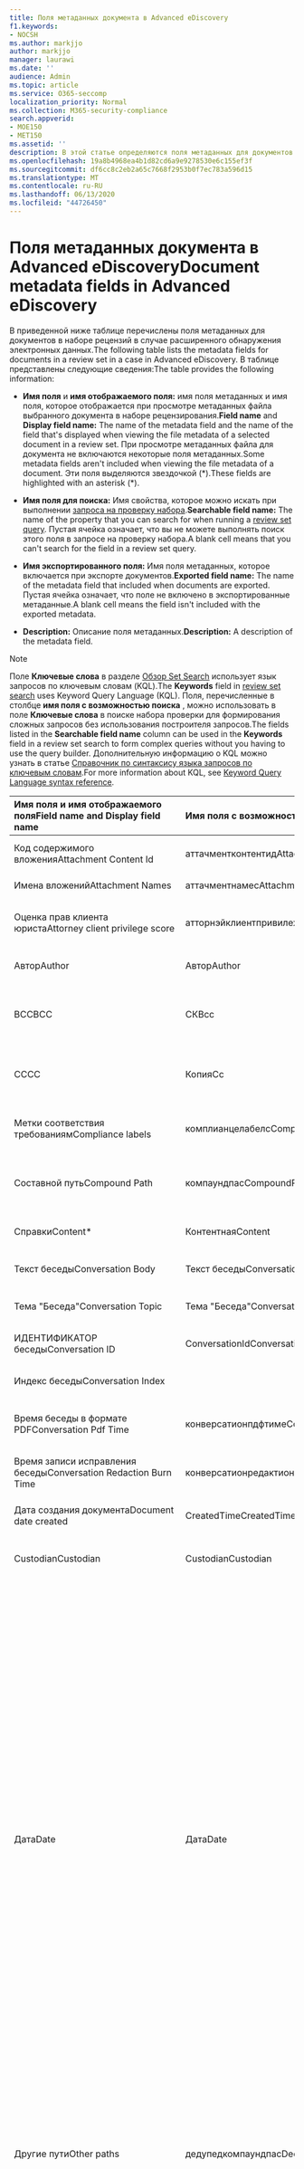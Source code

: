 ```yaml
---
title: Поля метаданных документа в Advanced eDiscovery
f1.keywords:
- NOCSH
ms.author: markjjo
author: markjjo
manager: laurawi
ms.date: ''
audience: Admin
ms.topic: article
ms.service: O365-seccomp
localization_priority: Normal
ms.collection: M365-security-compliance
search.appverid:
- MOE150
- MET150
ms.assetid: ''
description: В этой статье определяются поля метаданных для документов в наборе проверки в случае Advanced eDiscovery в Microsoft 365.
ms.openlocfilehash: 19a8b4968ea4b1d82cd6a9e9278530e6c155ef3f
ms.sourcegitcommit: df6cc8c2eb2a65c7668f2953b0f7ec783a596d15
ms.translationtype: MT
ms.contentlocale: ru-RU
ms.lasthandoff: 06/13/2020
ms.locfileid: "44726450"
---
```

# <a name="document-metadata-fields-in-advanced-ediscovery"></a><span data-ttu-id="ff65c-103">Поля метаданных документа в Advanced eDiscovery</span><span class="sxs-lookup"><span data-stu-id="ff65c-103">Document metadata fields in Advanced eDiscovery</span></span>

<span data-ttu-id="ff65c-104">В приведенной ниже таблице перечислены поля метаданных для документов в наборе рецензий в случае расширенного обнаружения электронных данных.</span><span class="sxs-lookup"><span data-stu-id="ff65c-104">The following table lists the metadata fields for documents in a review set in a case in Advanced eDiscovery.</span></span> <span data-ttu-id="ff65c-105">В таблице представлены следующие сведения:</span><span class="sxs-lookup"><span data-stu-id="ff65c-105">The table provides the following information:</span></span>

- <span data-ttu-id="ff65c-106">**Имя поля** и **имя отображаемого поля:** имя поля метаданных и имя поля, которое отображается при просмотре метаданных файла выбранного документа в наборе рецензирования.</span><span class="sxs-lookup"><span data-stu-id="ff65c-106">**Field name** and **Display field name:** The name of the metadata field and the name of the field that's displayed when viewing the file metadata of a selected document in a review set.</span></span> <span data-ttu-id="ff65c-107">При просмотре метаданных файла для документа не включаются некоторые поля метаданных.</span><span class="sxs-lookup"><span data-stu-id="ff65c-107">Some metadata fields aren't included when viewing the file metadata of a document.</span></span> <span data-ttu-id="ff65c-108">Эти поля выделяются звездочкой (\*).</span><span class="sxs-lookup"><span data-stu-id="ff65c-108">These fields are highlighted with an asterisk (\*).</span></span>

- <span data-ttu-id="ff65c-109">**Имя поля для поиска:** Имя свойства, которое можно искать при выполнении [запроса на проверку набора](review-set-search.md).</span><span class="sxs-lookup"><span data-stu-id="ff65c-109">**Searchable field name:** The name of the property that you can search for when running a [review set query](review-set-search.md).</span></span> <span data-ttu-id="ff65c-110">Пустая ячейка означает, что вы не можете выполнять поиск этого поля в запросе на проверку набора.</span><span class="sxs-lookup"><span data-stu-id="ff65c-110">A blank cell means that you can't search for the field in a review set query.</span></span>

- <span data-ttu-id="ff65c-111">**Имя экспортированного поля:** Имя поля метаданных, которое включается при экспорте документов.</span><span class="sxs-lookup"><span data-stu-id="ff65c-111">**Exported field name:** The name of the metadata field that included when documents are exported.</span></span>  <span data-ttu-id="ff65c-112">Пустая ячейка означает, что поле не включено в экспортированные метаданные.</span><span class="sxs-lookup"><span data-stu-id="ff65c-112">A blank cell means the field isn't included with the exported metadata.</span></span>

- <span data-ttu-id="ff65c-113">**Description:** Описание поля метаданных.</span><span class="sxs-lookup"><span data-stu-id="ff65c-113">**Description:** A description of the metadata field.</span></span>

> [!NOTE]
> <span data-ttu-id="ff65c-114">Поле **Ключевые слова** в разделе [Обзор Set Search](https://docs.microsoft.com/microsoft-365/compliance/review-set-search) использует язык запросов по ключевым словам (KQL).</span><span class="sxs-lookup"><span data-stu-id="ff65c-114">The **Keywords** field in [review set search](https://docs.microsoft.com/microsoft-365/compliance/review-set-search) uses Keyword Query Language (KQL).</span></span> <span data-ttu-id="ff65c-115">Поля, перечисленные в столбце **имя поля с возможностью поиска** , можно использовать в поле **Ключевые слова** в поиске набора проверки для формирования сложных запросов без использования построителя запросов.</span><span class="sxs-lookup"><span data-stu-id="ff65c-115">The fields listed in the **Searchable field name** column can be used in the **Keywords** field in a review set search to form complex queries without you having to use the query builder.</span></span> <span data-ttu-id="ff65c-116">Дополнительную информацию о KQL можно узнать в статье [Справочник по синтаксису языка запросов по ключевым словам](https://go.microsoft.com/fwlink/?LinkId=269603).</span><span class="sxs-lookup"><span data-stu-id="ff65c-116">For more information about KQL, see [Keyword Query Language syntax reference](https://go.microsoft.com/fwlink/?LinkId=269603).</span></span>

|<span data-ttu-id="ff65c-117">**Имя поля** и **имя отображаемого поля**</span><span class="sxs-lookup"><span data-stu-id="ff65c-117">**Field name** and **Display field name**</span></span>|<span data-ttu-id="ff65c-118">**Имя поля с возможностью поиска**</span><span class="sxs-lookup"><span data-stu-id="ff65c-118">**Searchable field name**</span></span>|<span data-ttu-id="ff65c-119">**Имя экспортируемого поля**</span><span class="sxs-lookup"><span data-stu-id="ff65c-119">**Exported field name**</span></span>|<span data-ttu-id="ff65c-120">**Описание**</span><span class="sxs-lookup"><span data-stu-id="ff65c-120">**Description**</span></span>|
|:-----|:-----|:-----|:-----|
|<span data-ttu-id="ff65c-121">Код содержимого вложения</span><span class="sxs-lookup"><span data-stu-id="ff65c-121">Attachment Content Id</span></span>|<span data-ttu-id="ff65c-122">аттачментконтентид</span><span class="sxs-lookup"><span data-stu-id="ff65c-122">AttachmentContentId</span></span>||<span data-ttu-id="ff65c-123">Идентификатор содержимого вложения элемента.</span><span class="sxs-lookup"><span data-stu-id="ff65c-123">Attachment content Id of the item.</span></span>|
|<span data-ttu-id="ff65c-124">Имена вложений</span><span class="sxs-lookup"><span data-stu-id="ff65c-124">Attachment Names</span></span>|<span data-ttu-id="ff65c-125">аттачментнамес</span><span class="sxs-lookup"><span data-stu-id="ff65c-125">AttachmentNames</span></span>|<span data-ttu-id="ff65c-126">Attachment_Names</span><span class="sxs-lookup"><span data-stu-id="ff65c-126">Attachment_Names</span></span>|<span data-ttu-id="ff65c-127">Список имен вложений.</span><span class="sxs-lookup"><span data-stu-id="ff65c-127">List of names of attachments.</span></span>|
|<span data-ttu-id="ff65c-128">Оценка прав клиента юриста</span><span class="sxs-lookup"><span data-stu-id="ff65c-128">Attorney client privilege score</span></span>|<span data-ttu-id="ff65c-129">атторнэйклиентпривилежескоре</span><span class="sxs-lookup"><span data-stu-id="ff65c-129">AttorneyClientPrivilegeScore</span></span>||<span data-ttu-id="ff65c-130">Юрист — Оценка контента модели прав клиентов.</span><span class="sxs-lookup"><span data-stu-id="ff65c-130">Attorney-client privilege model content score.</span></span>|
|<span data-ttu-id="ff65c-131">Автор</span><span class="sxs-lookup"><span data-stu-id="ff65c-131">Author</span></span>|<span data-ttu-id="ff65c-132">Автор</span><span class="sxs-lookup"><span data-stu-id="ff65c-132">Author</span></span>|<span data-ttu-id="ff65c-133">Doc_authors</span><span class="sxs-lookup"><span data-stu-id="ff65c-133">Doc_authors</span></span>|<span data-ttu-id="ff65c-134">Автор из метаданных документа.</span><span class="sxs-lookup"><span data-stu-id="ff65c-134">Author from the document metadata.</span></span>|
|<span data-ttu-id="ff65c-135">BCC</span><span class="sxs-lookup"><span data-stu-id="ff65c-135">BCC</span></span>|<span data-ttu-id="ff65c-136">СК</span><span class="sxs-lookup"><span data-stu-id="ff65c-136">Bcc</span></span>|<span data-ttu-id="ff65c-137">Email_bcc</span><span class="sxs-lookup"><span data-stu-id="ff65c-137">Email_bcc</span></span>|<span data-ttu-id="ff65c-138">Поле "СК" для типов сообщений.</span><span class="sxs-lookup"><span data-stu-id="ff65c-138">Bcc field for message types.</span></span> <span data-ttu-id="ff65c-139">Формат — \*\*DisplayName \<SMTPAddress> \*\*.</span><span class="sxs-lookup"><span data-stu-id="ff65c-139">Format is **DisplayName \<SMTPAddress>**.</span></span>|
|<span data-ttu-id="ff65c-140">CC</span><span class="sxs-lookup"><span data-stu-id="ff65c-140">CC</span></span>|<span data-ttu-id="ff65c-141">Копия</span><span class="sxs-lookup"><span data-stu-id="ff65c-141">Cc</span></span>|<span data-ttu-id="ff65c-142">Email_cc</span><span class="sxs-lookup"><span data-stu-id="ff65c-142">Email_cc</span></span>|<span data-ttu-id="ff65c-143">Поле "копия" для типов сообщений.</span><span class="sxs-lookup"><span data-stu-id="ff65c-143">Cc field for message types.</span></span> <span data-ttu-id="ff65c-144">Формат — \*\*DisplayName \<SMTPAddress> \*\*.</span><span class="sxs-lookup"><span data-stu-id="ff65c-144">Format is **DisplayName \<SMTPAddress>**.</span></span>|
|<span data-ttu-id="ff65c-145">Метки соответствия требованиям</span><span class="sxs-lookup"><span data-stu-id="ff65c-145">Compliance labels</span></span>|<span data-ttu-id="ff65c-146">комплианцелабелс</span><span class="sxs-lookup"><span data-stu-id="ff65c-146">ComplianceLabels</span></span>|<span data-ttu-id="ff65c-147">Compliance_labels</span><span class="sxs-lookup"><span data-stu-id="ff65c-147">Compliance_labels</span></span>|<span data-ttu-id="ff65c-148">[Метки хранения](labels.md) применены к содержимому в Office 365.</span><span class="sxs-lookup"><span data-stu-id="ff65c-148">[Retention labels](labels.md) applied to content in Office 365.</span></span>|
|<span data-ttu-id="ff65c-149">Составной путь</span><span class="sxs-lookup"><span data-stu-id="ff65c-149">Compound Path</span></span>|<span data-ttu-id="ff65c-150">компаундпас</span><span class="sxs-lookup"><span data-stu-id="ff65c-150">CompoundPath</span></span>|<span data-ttu-id="ff65c-151">Compound_path</span><span class="sxs-lookup"><span data-stu-id="ff65c-151">Compound_path</span></span>|<span data-ttu-id="ff65c-152">Доступный для человека путь, который описывает источник элемента.</span><span class="sxs-lookup"><span data-stu-id="ff65c-152">Human readable path that describes the source of the item.</span></span>|
|<span data-ttu-id="ff65c-153">Справки</span><span class="sxs-lookup"><span data-stu-id="ff65c-153">Content\*</span></span>|<span data-ttu-id="ff65c-154">Контентная</span><span class="sxs-lookup"><span data-stu-id="ff65c-154">Content</span></span>||<span data-ttu-id="ff65c-155">Извлеченный текст элемента.</span><span class="sxs-lookup"><span data-stu-id="ff65c-155">Extracted text of the item.</span></span>|
|<span data-ttu-id="ff65c-156">Текст беседы</span><span class="sxs-lookup"><span data-stu-id="ff65c-156">Conversation Body</span></span>|<span data-ttu-id="ff65c-157">Текст беседы</span><span class="sxs-lookup"><span data-stu-id="ff65c-157">Conversation Body</span></span>||<span data-ttu-id="ff65c-158">Текст беседы элемента.</span><span class="sxs-lookup"><span data-stu-id="ff65c-158">Conversation body of the item.</span></span>|
|<span data-ttu-id="ff65c-159">Тема "Беседа"</span><span class="sxs-lookup"><span data-stu-id="ff65c-159">Conversation Topic</span></span>|<span data-ttu-id="ff65c-160">Тема "Беседа"</span><span class="sxs-lookup"><span data-stu-id="ff65c-160">Conversation Topic</span></span>||<span data-ttu-id="ff65c-161">Раздел "Беседа" элемента.</span><span class="sxs-lookup"><span data-stu-id="ff65c-161">Conversation topic of the item.</span></span>|
|<span data-ttu-id="ff65c-162">ИДЕНТИФИКАТОР беседы</span><span class="sxs-lookup"><span data-stu-id="ff65c-162">Conversation ID</span></span>|<span data-ttu-id="ff65c-163">ConversationId</span><span class="sxs-lookup"><span data-stu-id="ff65c-163">ConversationId</span></span>|<span data-ttu-id="ff65c-164">Conversation_ID</span><span class="sxs-lookup"><span data-stu-id="ff65c-164">Conversation_ID</span></span>|<span data-ttu-id="ff65c-165">Идентификатор беседы из сообщения.</span><span class="sxs-lookup"><span data-stu-id="ff65c-165">Conversation Id from the message.</span></span>|
|<span data-ttu-id="ff65c-166">Индекс беседы</span><span class="sxs-lookup"><span data-stu-id="ff65c-166">Conversation Index</span></span>||<span data-ttu-id="ff65c-167">Conversation_index</span><span class="sxs-lookup"><span data-stu-id="ff65c-167">Conversation_index</span></span>|<span data-ttu-id="ff65c-168">Индекс беседы из сообщения.</span><span class="sxs-lookup"><span data-stu-id="ff65c-168">Conversation index from the message.</span></span>|
|<span data-ttu-id="ff65c-169">Время беседы в формате PDF</span><span class="sxs-lookup"><span data-stu-id="ff65c-169">Conversation Pdf Time</span></span>|<span data-ttu-id="ff65c-170">конверсатионпдфтиме</span><span class="sxs-lookup"><span data-stu-id="ff65c-170">ConversationPdfTime</span></span>||<span data-ttu-id="ff65c-171">Дата создания PDF-версии беседы.</span><span class="sxs-lookup"><span data-stu-id="ff65c-171">Date when the PDF version of the conversation was created.</span></span>|
|<span data-ttu-id="ff65c-172">Время записи исправления беседы</span><span class="sxs-lookup"><span data-stu-id="ff65c-172">Conversation Redaction Burn Time</span></span>|<span data-ttu-id="ff65c-173">конверсатионредактионбурнтиме</span><span class="sxs-lookup"><span data-stu-id="ff65c-173">ConversationRedactionBurnTime</span></span>||<span data-ttu-id="ff65c-174">Дата создания PDF-версии беседы для чата.</span><span class="sxs-lookup"><span data-stu-id="ff65c-174">Date when the PDF version of the conversation was created for Chat.</span></span>|
|<span data-ttu-id="ff65c-175">Дата создания документа</span><span class="sxs-lookup"><span data-stu-id="ff65c-175">Document date created</span></span>|<span data-ttu-id="ff65c-176">CreatedTime</span><span class="sxs-lookup"><span data-stu-id="ff65c-176">CreatedTime</span></span>|<span data-ttu-id="ff65c-177">Doc_date_created</span><span class="sxs-lookup"><span data-stu-id="ff65c-177">Doc_date_created</span></span>|<span data-ttu-id="ff65c-178">Создание даты из метаданных документа.</span><span class="sxs-lookup"><span data-stu-id="ff65c-178">Create date from document metadata.</span></span>|
|<span data-ttu-id="ff65c-179">Custodian</span><span class="sxs-lookup"><span data-stu-id="ff65c-179">Custodian</span></span>|<span data-ttu-id="ff65c-180">Custodian</span><span class="sxs-lookup"><span data-stu-id="ff65c-180">Custodian</span></span>|<span data-ttu-id="ff65c-181">Custodian</span><span class="sxs-lookup"><span data-stu-id="ff65c-181">Custodian</span></span>|<span data-ttu-id="ff65c-182">Имя хранитель, с которым связан элемент.</span><span class="sxs-lookup"><span data-stu-id="ff65c-182">Name of the custodian the item was associated with.</span></span>|
|<span data-ttu-id="ff65c-183">Дата</span><span class="sxs-lookup"><span data-stu-id="ff65c-183">Date</span></span>|<span data-ttu-id="ff65c-184">Дата</span><span class="sxs-lookup"><span data-stu-id="ff65c-184">Date</span></span>|<span data-ttu-id="ff65c-185">Дата</span><span class="sxs-lookup"><span data-stu-id="ff65c-185">Date</span></span>|<span data-ttu-id="ff65c-186">Date — это вычисляемое поле, зависящее от типа файла.</span><span class="sxs-lookup"><span data-stu-id="ff65c-186">Date is a computed field that depends on the file type.</span></span><br /><br /><span data-ttu-id="ff65c-187">Электронная почта: Дата отправки</span><span class="sxs-lookup"><span data-stu-id="ff65c-187">Email: Sent date</span></span><br /><span data-ttu-id="ff65c-188">Вложения электронной почты: Дата последнего изменения документа; если она недоступна, Дата отправки родительского объекта</span><span class="sxs-lookup"><span data-stu-id="ff65c-188">Email attachments: Last modified date of the document;if not available, the parent's Sent date</span></span><br /><span data-ttu-id="ff65c-189">Внедренные документы: Дата последнего изменения документа; Если этот параметр недоступен, Дата последнего изменения родительского элемента</span><span class="sxs-lookup"><span data-stu-id="ff65c-189">Embedded documents: Last modified date of the document; if not available, the parent's last modified date</span></span><br /><span data-ttu-id="ff65c-190">Документы SPO (включает современные вложения): Дата последнего изменения SharePoint; Если этот параметр недоступен, Дата последнего изменения документов</span><span class="sxs-lookup"><span data-stu-id="ff65c-190">SPO documents (includes modern attachments): SharePoint Last modified date; if not available, the documents last modified date</span></span><br /><span data-ttu-id="ff65c-191">Документы, не относящиеся к Office 365: Дата последнего изменения</span><span class="sxs-lookup"><span data-stu-id="ff65c-191">Non-Office 365 documents: Last modified date</span></span><br /><span data-ttu-id="ff65c-192">Собрания: Дата начала собрания</span><span class="sxs-lookup"><span data-stu-id="ff65c-192">Meetings: Meeting start date</span></span><br /><span data-ttu-id="ff65c-193">Голосовая почта: Дата отправки</span><span class="sxs-lookup"><span data-stu-id="ff65c-193">VoiceMail: Sent date</span></span><br /><span data-ttu-id="ff65c-194">Мгновенные сообщения: Дата отправки</span><span class="sxs-lookup"><span data-stu-id="ff65c-194">IM: Sent date</span></span>|
|<span data-ttu-id="ff65c-195">Другие пути</span><span class="sxs-lookup"><span data-stu-id="ff65c-195">Other paths</span></span>|<span data-ttu-id="ff65c-196">дедупедкомпаундпас</span><span class="sxs-lookup"><span data-stu-id="ff65c-196">Dedupedcompoundpath</span></span>|<span data-ttu-id="ff65c-197">Deduped_compound_path</span><span class="sxs-lookup"><span data-stu-id="ff65c-197">Deduped_compound_path</span></span>|<span data-ttu-id="ff65c-198">Список составных путей документов, которые являются точными дубликатами (электронная почта: на основе контента, документов: на основе хеша).</span><span class="sxs-lookup"><span data-stu-id="ff65c-198">List of compound paths of documents that are exact duplicates (email: based on content, documents: based on hash).</span></span>|
|<span data-ttu-id="ff65c-199">Другие custodians</span><span class="sxs-lookup"><span data-stu-id="ff65c-199">Other custodians</span></span>|<span data-ttu-id="ff65c-200">дедупедкустодианс</span><span class="sxs-lookup"><span data-stu-id="ff65c-200">DedupedCustodians</span></span>|<span data-ttu-id="ff65c-201">Deduped_custodians</span><span class="sxs-lookup"><span data-stu-id="ff65c-201">Deduped_custodians</span></span>|<span data-ttu-id="ff65c-202">Список custodians документов, которые являются точными дубликатами (для сообщений электронной почты на основе содержимого, в зависимости от хеша).</span><span class="sxs-lookup"><span data-stu-id="ff65c-202">List of custodians of documents that are exact duplicates (for email, based on content; for documents, based on hash).</span></span>|
|<span data-ttu-id="ff65c-203">Другие идентификаторы файлов</span><span class="sxs-lookup"><span data-stu-id="ff65c-203">Other file IDs</span></span>|<span data-ttu-id="ff65c-204">дедупедфилеидс</span><span class="sxs-lookup"><span data-stu-id="ff65c-204">DedupedFileIds</span></span>|<span data-ttu-id="ff65c-205">Deduped_file_IDs</span><span class="sxs-lookup"><span data-stu-id="ff65c-205">Deduped_file_IDs</span></span>|<span data-ttu-id="ff65c-206">Список идентификаторов документов, которые являются точными дубликатами (для сообщений электронной почты на основе содержимого, в зависимости от хеша).</span><span class="sxs-lookup"><span data-stu-id="ff65c-206">List of file IDs of documents that are exact duplicates (for email, based on content; for documents, based on hash).</span></span>|
|<span data-ttu-id="ff65c-207">Комментарии к документам</span><span class="sxs-lookup"><span data-stu-id="ff65c-207">Document comments</span></span>|<span data-ttu-id="ff65c-208">доккомментс</span><span class="sxs-lookup"><span data-stu-id="ff65c-208">DocComments</span></span>|<span data-ttu-id="ff65c-209">Doc_comments</span><span class="sxs-lookup"><span data-stu-id="ff65c-209">Doc_comments</span></span>|<span data-ttu-id="ff65c-210">Комментарии из метаданных документа.</span><span class="sxs-lookup"><span data-stu-id="ff65c-210">Comments from the document metadata.</span></span>|
|<span data-ttu-id="ff65c-211">Организация документа</span><span class="sxs-lookup"><span data-stu-id="ff65c-211">Document company</span></span>||<span data-ttu-id="ff65c-212">Doc_company</span><span class="sxs-lookup"><span data-stu-id="ff65c-212">Doc_company</span></span>|<span data-ttu-id="ff65c-213">Организация из метаданных документа.</span><span class="sxs-lookup"><span data-stu-id="ff65c-213">Company from the document metadata.</span></span>|
|<span data-ttu-id="ff65c-214">ДоЦиндекс \*</span><span class="sxs-lookup"><span data-stu-id="ff65c-214">DocIndex\*</span></span>|||<span data-ttu-id="ff65c-215">Индекс в семействе.</span><span class="sxs-lookup"><span data-stu-id="ff65c-215">The index in the family.</span></span> <span data-ttu-id="ff65c-216">**-1** или **0** означает, что это корневой каталог.</span><span class="sxs-lookup"><span data-stu-id="ff65c-216">**-1** or **0** means it is the root.</span></span>|
|<span data-ttu-id="ff65c-217">Ключевые слова документа</span><span class="sxs-lookup"><span data-stu-id="ff65c-217">Document keywords</span></span>||<span data-ttu-id="ff65c-218">Doc_keywords</span><span class="sxs-lookup"><span data-stu-id="ff65c-218">Doc_keywords</span></span>|<span data-ttu-id="ff65c-219">Ключевые слова из метаданных документа.</span><span class="sxs-lookup"><span data-stu-id="ff65c-219">Keywords from the document metadata.</span></span>|
|<span data-ttu-id="ff65c-220">Автор изменений в документе</span><span class="sxs-lookup"><span data-stu-id="ff65c-220">Document modified by</span></span>||<span data-ttu-id="ff65c-221">Doc_modified_by</span><span class="sxs-lookup"><span data-stu-id="ff65c-221">Doc_modified_by</span></span>|<span data-ttu-id="ff65c-222">Дата последнего изменения от метаданных документа.</span><span class="sxs-lookup"><span data-stu-id="ff65c-222">Last modified date by from document metadata.</span></span>|
|<span data-ttu-id="ff65c-223">Версия документа</span><span class="sxs-lookup"><span data-stu-id="ff65c-223">Document Revision</span></span>||<span data-ttu-id="ff65c-224">Doc_revision</span><span class="sxs-lookup"><span data-stu-id="ff65c-224">Doc_revision</span></span>|<span data-ttu-id="ff65c-225">Редакция из метаданных документа.</span><span class="sxs-lookup"><span data-stu-id="ff65c-225">Revision from the document metadata.</span></span>|
|<span data-ttu-id="ff65c-226">Тема документа</span><span class="sxs-lookup"><span data-stu-id="ff65c-226">Document subject</span></span>||<span data-ttu-id="ff65c-227">Doc_subject</span><span class="sxs-lookup"><span data-stu-id="ff65c-227">Doc_subject</span></span>|<span data-ttu-id="ff65c-228">Тема из метаданных документа.</span><span class="sxs-lookup"><span data-stu-id="ff65c-228">Subject from the document metadata.</span></span>|
|<span data-ttu-id="ff65c-229">Шаблон документа</span><span class="sxs-lookup"><span data-stu-id="ff65c-229">Document template</span></span>||<span data-ttu-id="ff65c-230">Doc_template</span><span class="sxs-lookup"><span data-stu-id="ff65c-230">Doc_template</span></span>|<span data-ttu-id="ff65c-231">Шаблон из метаданных документа.</span><span class="sxs-lookup"><span data-stu-id="ff65c-231">Template from the document metadata.</span></span>|
|<span data-ttu-id="ff65c-232">Тема "главный"</span><span class="sxs-lookup"><span data-stu-id="ff65c-232">Dominant theme</span></span>|<span data-ttu-id="ff65c-233">доминантсеме</span><span class="sxs-lookup"><span data-stu-id="ff65c-233">DominantTheme</span></span>|<span data-ttu-id="ff65c-234">Dominant_theme</span><span class="sxs-lookup"><span data-stu-id="ff65c-234">Dominant_theme</span></span>|<span data-ttu-id="ff65c-235">Тема, рассчитанная для аналитики.</span><span class="sxs-lookup"><span data-stu-id="ff65c-235">Dominant theme as calculated for analytics.</span></span>|
|<span data-ttu-id="ff65c-236">Повторяющееся подмножество</span><span class="sxs-lookup"><span data-stu-id="ff65c-236">Duplicate subset</span></span>||<span data-ttu-id="ff65c-237">Duplicate_subset</span><span class="sxs-lookup"><span data-stu-id="ff65c-237">Duplicate_subset</span></span>|<span data-ttu-id="ff65c-238">Идентификатор группы для точных повторов.</span><span class="sxs-lookup"><span data-stu-id="ff65c-238">Group ID for exact duplicates.</span></span>|
|<span data-ttu-id="ff65c-239">Емаилактион \*</span><span class="sxs-lookup"><span data-stu-id="ff65c-239">EmailAction\*</span></span>||<span data-ttu-id="ff65c-240">Email_action</span><span class="sxs-lookup"><span data-stu-id="ff65c-240">Email_action</span></span>|<span data-ttu-id="ff65c-241">Значения: **None**, **Reply**или **Forward**; в соответствии со строкой темы сообщения.</span><span class="sxs-lookup"><span data-stu-id="ff65c-241">Values are **None**, **Reply**, or **Forward**; based on the subject line of a message.</span></span>|
|<span data-ttu-id="ff65c-242">Уведомление о доставке электронной почты</span><span class="sxs-lookup"><span data-stu-id="ff65c-242">Email Delivery Receipt</span></span>||<span data-ttu-id="ff65c-243">Email_delivery_receipt</span><span class="sxs-lookup"><span data-stu-id="ff65c-243">Email_delivery_receipt</span></span>|<span data-ttu-id="ff65c-244">Адрес электронной почты, указанный в заголовках Интернета для уведомления о доставке.</span><span class="sxs-lookup"><span data-stu-id="ff65c-244">Email address supplied in Internet Headers for delivery receipt.</span></span>|
|<span data-ttu-id="ff65c-245">Importance</span><span class="sxs-lookup"><span data-stu-id="ff65c-245">Importance</span></span>|<span data-ttu-id="ff65c-246">емаилимпортанце</span><span class="sxs-lookup"><span data-stu-id="ff65c-246">EmailImportance</span></span>|<span data-ttu-id="ff65c-247">Email_importance</span><span class="sxs-lookup"><span data-stu-id="ff65c-247">Email_importance</span></span>|<span data-ttu-id="ff65c-248">Важность сообщения: **0** — мин; **1** — обычный; **2** — высокий</span><span class="sxs-lookup"><span data-stu-id="ff65c-248">Importance of the message: **0** - Low; **1** - Normal; **2** - High</span></span>|
|<span data-ttu-id="ff65c-249">Емаиллевел \*</span><span class="sxs-lookup"><span data-stu-id="ff65c-249">EmailLevel\*</span></span>||<span data-ttu-id="ff65c-250">Email_level</span><span class="sxs-lookup"><span data-stu-id="ff65c-250">Email_level</span></span>|<span data-ttu-id="ff65c-251">Указывает уровень сообщения в цепочке электронной почты, к которой он принадлежит; вложения наследуют значение родительского сообщения.</span><span class="sxs-lookup"><span data-stu-id="ff65c-251">Indicates a message's level within the email thread it belongs to; attachments inherit its parent message's value.</span></span>|
|<span data-ttu-id="ff65c-252">Идентификатор сообщения электронной почты</span><span class="sxs-lookup"><span data-stu-id="ff65c-252">Email Message Id</span></span>||<span data-ttu-id="ff65c-253">Email_message_ID</span><span class="sxs-lookup"><span data-stu-id="ff65c-253">Email_message_ID</span></span>|<span data-ttu-id="ff65c-254">Идентификатор сообщения Интернета из сообщения.</span><span class="sxs-lookup"><span data-stu-id="ff65c-254">Internet message Id from the message.</span></span>|
|<span data-ttu-id="ff65c-255">Емаилреадрецеипт \*</span><span class="sxs-lookup"><span data-stu-id="ff65c-255">EmailReadReceipt\*</span></span>||<span data-ttu-id="ff65c-256">Email_read_receipt</span><span class="sxs-lookup"><span data-stu-id="ff65c-256">Email_read_receipt</span></span>|<span data-ttu-id="ff65c-257">Адрес электронной почты, указанный в заголовках Интернета для уведомления о прочтении.</span><span class="sxs-lookup"><span data-stu-id="ff65c-257">Email address supplied in Internet Headers for read receipt.</span></span>|
|<span data-ttu-id="ff65c-258">Защита электронной почты</span><span class="sxs-lookup"><span data-stu-id="ff65c-258">Email Security</span></span>|<span data-ttu-id="ff65c-259">емаилсекурити</span><span class="sxs-lookup"><span data-stu-id="ff65c-259">EmailSecurity</span></span>|<span data-ttu-id="ff65c-260">Email_security</span><span class="sxs-lookup"><span data-stu-id="ff65c-260">Email_security</span></span>|<span data-ttu-id="ff65c-261">Параметр безопасности сообщения: **0** — нет; **1** — подписан; **2** — зашифровано; **3** — зашифровано и подписано.</span><span class="sxs-lookup"><span data-stu-id="ff65c-261">Security setting of the message: **0** - None; **1** - Signed; **2** -  Encrypted; **3** -  Encrypted and signed.</span></span>|
|<span data-ttu-id="ff65c-262">Чувствительность электронной почты</span><span class="sxs-lookup"><span data-stu-id="ff65c-262">Email Sensitivity</span></span>|<span data-ttu-id="ff65c-263">емаилсенситивити</span><span class="sxs-lookup"><span data-stu-id="ff65c-263">EmailSensitivity</span></span>|<span data-ttu-id="ff65c-264">email_sensitivity</span><span class="sxs-lookup"><span data-stu-id="ff65c-264">email_sensitivity</span></span>|<span data-ttu-id="ff65c-265">Параметр учета сообщения: **0** — нет; **1** персональный; **2** — частный; **3** — компаниконфидентиал.</span><span class="sxs-lookup"><span data-stu-id="ff65c-265">Sensitivity setting of the message: **0** - None; **1** Personal; **2** - Private; **3** - CompanyConfidential.</span></span>|
|<span data-ttu-id="ff65c-266">Набор электронной почты</span><span class="sxs-lookup"><span data-stu-id="ff65c-266">Email set</span></span>|<span data-ttu-id="ff65c-267">Почтовые подпочты</span><span class="sxs-lookup"><span data-stu-id="ff65c-267">EmailSet</span></span>|<span data-ttu-id="ff65c-268">Email_set</span><span class="sxs-lookup"><span data-stu-id="ff65c-268">Email_set</span></span>|<span data-ttu-id="ff65c-269">Идентификатор группы для всех сообщений в одном наборе электронной почты.</span><span class="sxs-lookup"><span data-stu-id="ff65c-269">Group ID for all messages in the same email set.</span></span>|
|<span data-ttu-id="ff65c-270">Емаилсреад \*</span><span class="sxs-lookup"><span data-stu-id="ff65c-270">EmailThread\*</span></span>||<span data-ttu-id="ff65c-271">Email_thread</span><span class="sxs-lookup"><span data-stu-id="ff65c-271">Email_thread</span></span>|<span data-ttu-id="ff65c-272">Позиция сообщения в наборе электронной почты; состоит из идентификаторов узлов из корня к текущему сообщению и разделены точками (.).</span><span class="sxs-lookup"><span data-stu-id="ff65c-272">Position of the message within the email set; consists of node IDs from the root to the current message and are separated by periods (.).</span></span>|
|<span data-ttu-id="ff65c-273">Извлеченный тип контента</span><span class="sxs-lookup"><span data-stu-id="ff65c-273">Extracted content type</span></span>||<span data-ttu-id="ff65c-274">Extracted_content_type</span><span class="sxs-lookup"><span data-stu-id="ff65c-274">Extracted_content_type</span></span>|<span data-ttu-id="ff65c-275">Извлеченный тип контента в виде типа MIME; Например, **image/jpeg**</span><span class="sxs-lookup"><span data-stu-id="ff65c-275">Extracted content type, in the form of mime type; for example, **image/jpeg**</span></span>|
|<span data-ttu-id="ff65c-276">Екстрактедтекстленгс \*</span><span class="sxs-lookup"><span data-stu-id="ff65c-276">ExtractedTextLength\*</span></span>||<span data-ttu-id="ff65c-277">Extracted_text_length</span><span class="sxs-lookup"><span data-stu-id="ff65c-277">Extracted_text_length</span></span>|<span data-ttu-id="ff65c-278">Количество символов в извлеченном тексте.</span><span class="sxs-lookup"><span data-stu-id="ff65c-278">Number of characters in the extracted text.</span></span>|
|<span data-ttu-id="ff65c-279">Выдача очков с учетом соответствия продукта 1 \*</span><span class="sxs-lookup"><span data-stu-id="ff65c-279">Family relevance score Case issue 1\*</span></span>||<span data-ttu-id="ff65c-280">Family_relevance_score_case_issue_1</span><span class="sxs-lookup"><span data-stu-id="ff65c-280">Family_relevance_score_case_issue_1</span></span>|<span data-ttu-id="ff65c-281">Показатель релевантности для продукта с учетом случая 1 от релевантности.</span><span class="sxs-lookup"><span data-stu-id="ff65c-281">Family relevance score Case issue 1 from Relevance.</span></span>|
|<span data-ttu-id="ff65c-282">Фамилидупликатесет \*</span><span class="sxs-lookup"><span data-stu-id="ff65c-282">FamilyDuplicateSet\*</span></span>||<span data-ttu-id="ff65c-283">Family_duplicate_set</span><span class="sxs-lookup"><span data-stu-id="ff65c-283">Family_duplicate_set</span></span>|<span data-ttu-id="ff65c-284">Числовой идентификатор для семейств, которые являются точными дубликатами друг друга (одинаковым контентом и всеми вложениями).</span><span class="sxs-lookup"><span data-stu-id="ff65c-284">Numeric identifier for families that are exact duplicates of each other (same content and all the same attachments).</span></span>|
|<span data-ttu-id="ff65c-285">ИДЕНТИФИКАТОР семейства</span><span class="sxs-lookup"><span data-stu-id="ff65c-285">Family ID</span></span>|<span data-ttu-id="ff65c-286">FamilyId</span><span class="sxs-lookup"><span data-stu-id="ff65c-286">FamilyId</span></span>|<span data-ttu-id="ff65c-287">Family_ID</span><span class="sxs-lookup"><span data-stu-id="ff65c-287">Family_ID</span></span>|<span data-ttu-id="ff65c-288">Идентификатор семейства объединяет все элементы; для электронной почты сюда входят сообщения и все вложения; для документов это включает документ и все внедренные элементы.</span><span class="sxs-lookup"><span data-stu-id="ff65c-288">Family Id groups together all items; for email, this includes the message and all attachments; for documents, this includes the document and any embedded items.</span></span>|
|<span data-ttu-id="ff65c-289">Размер семейства</span><span class="sxs-lookup"><span data-stu-id="ff65c-289">Family Size</span></span>||<span data-ttu-id="ff65c-290">Family_size</span><span class="sxs-lookup"><span data-stu-id="ff65c-290">Family_size</span></span>|<span data-ttu-id="ff65c-291">Число документов в семействе.</span><span class="sxs-lookup"><span data-stu-id="ff65c-291">Number of documents in the family.</span></span>|
|<span data-ttu-id="ff65c-292">Ошибка оценки релевантности файлов 1 \*</span><span class="sxs-lookup"><span data-stu-id="ff65c-292">File relevance score Case issue 1\*</span></span>||<span data-ttu-id="ff65c-293">File_relevance_score_case_issue_1</span><span class="sxs-lookup"><span data-stu-id="ff65c-293">File_relevance_score_case_issue_1</span></span>|<span data-ttu-id="ff65c-294">Показатель релевантности файлов с учетом случая 1 от релевантности.</span><span class="sxs-lookup"><span data-stu-id="ff65c-294">File relevance score Case issue 1 from Relevance.</span></span>|
|<span data-ttu-id="ff65c-295">Класс File</span><span class="sxs-lookup"><span data-stu-id="ff65c-295">File class</span></span>|<span data-ttu-id="ff65c-296">филекласс</span><span class="sxs-lookup"><span data-stu-id="ff65c-296">FileClass</span></span>|<span data-ttu-id="ff65c-297">File_class</span><span class="sxs-lookup"><span data-stu-id="ff65c-297">File_class</span></span>|<span data-ttu-id="ff65c-298">Для контента из SharePoint и OneDrive: **Document**; для контента из Exchange: **Электронная почта** или **вложение**.</span><span class="sxs-lookup"><span data-stu-id="ff65c-298">For content from SharePoint and OneDrive: **Document**; for content from Exchange: **Email** or **Attachment**.</span></span>|
|<span data-ttu-id="ff65c-299">Идентификатор файла</span><span class="sxs-lookup"><span data-stu-id="ff65c-299">File ID</span></span>|<span data-ttu-id="ff65c-300">FileId</span><span class="sxs-lookup"><span data-stu-id="ff65c-300">FileId</span></span>|<span data-ttu-id="ff65c-301">File_ID</span><span class="sxs-lookup"><span data-stu-id="ff65c-301">File_ID</span></span>|<span data-ttu-id="ff65c-302">Уникальный идентификатор документа в случае.</span><span class="sxs-lookup"><span data-stu-id="ff65c-302">Document identifier unique within the case.</span></span>|
|<span data-ttu-id="ff65c-303">Дата создания файловой системы</span><span class="sxs-lookup"><span data-stu-id="ff65c-303">File system date created</span></span>||<span data-ttu-id="ff65c-304">File_system_date_created</span><span class="sxs-lookup"><span data-stu-id="ff65c-304">File_system_date_created</span></span>|<span data-ttu-id="ff65c-305">Дата создания из файловой системы (применяется только к данным, не относящимся к Office 365).</span><span class="sxs-lookup"><span data-stu-id="ff65c-305">Created date from file system (only applies to non-Office 365 data).</span></span>|
|<span data-ttu-id="ff65c-306">Изменена дата файловой системы</span><span class="sxs-lookup"><span data-stu-id="ff65c-306">File system date modified</span></span>||<span data-ttu-id="ff65c-307">File_system_date_modified</span><span class="sxs-lookup"><span data-stu-id="ff65c-307">File_system_date_modified</span></span>|<span data-ttu-id="ff65c-308">Дата изменения из файловой системы (применяется только к данным, не относящимся к Office 365).</span><span class="sxs-lookup"><span data-stu-id="ff65c-308">Modified date from file system (only applies to non-Office 365 data).</span></span>|
|<span data-ttu-id="ff65c-309">Тип файла</span><span class="sxs-lookup"><span data-stu-id="ff65c-309">File Type</span></span>|<span data-ttu-id="ff65c-310">FileType</span><span class="sxs-lookup"><span data-stu-id="ff65c-310">FileType</span></span>||<span data-ttu-id="ff65c-311">Тип файла элемента в соответствии с расширением файла.</span><span class="sxs-lookup"><span data-stu-id="ff65c-311">File type of the item based on file extension.</span></span>|
|<span data-ttu-id="ff65c-312">Имеет вложение</span><span class="sxs-lookup"><span data-stu-id="ff65c-312">Has attachment</span></span>|<span data-ttu-id="ff65c-313">HasAttachment</span><span class="sxs-lookup"><span data-stu-id="ff65c-313">HasAttachment</span></span>|<span data-ttu-id="ff65c-314">Email_has_attachment</span><span class="sxs-lookup"><span data-stu-id="ff65c-314">Email_has_attachment</span></span>|<span data-ttu-id="ff65c-315">Указывает, содержит ли сообщение вложения.</span><span class="sxs-lookup"><span data-stu-id="ff65c-315">Indicates whether or not the message has attachments.</span></span>|
|<span data-ttu-id="ff65c-316">Имеет юрист</span><span class="sxs-lookup"><span data-stu-id="ff65c-316">Has attorney</span></span>|<span data-ttu-id="ff65c-317">хасатторнэй</span><span class="sxs-lookup"><span data-stu-id="ff65c-317">HasAttorney</span></span>||<span data-ttu-id="ff65c-318">**True** , когда по крайней мере один из участников обнаруживается в списке юрист; в противном случае — значение **false**.</span><span class="sxs-lookup"><span data-stu-id="ff65c-318">**True** when at least one of the participants is found in the attorney list; otherwise, the value is **False**.</span></span>|
|<span data-ttu-id="ff65c-319">Хастекст \*</span><span class="sxs-lookup"><span data-stu-id="ff65c-319">HasText\*</span></span>||<span data-ttu-id="ff65c-320">Has_text</span><span class="sxs-lookup"><span data-stu-id="ff65c-320">Has_text</span></span>|<span data-ttu-id="ff65c-321">Указывает, содержит ли элемент текст; возможные значения: **true** и **false**.</span><span class="sxs-lookup"><span data-stu-id="ff65c-321">Indicates whether or not the item has text; possible values are **True** and **False**.</span></span>|
|<span data-ttu-id="ff65c-322">Неизменяемый идентификатор</span><span class="sxs-lookup"><span data-stu-id="ff65c-322">Immutable ID</span></span>||<span data-ttu-id="ff65c-323">Immutable_ID</span><span class="sxs-lookup"><span data-stu-id="ff65c-323">Immutable_ID</span></span>|<span data-ttu-id="ff65c-324">Этот идентификатор используется для уникальной идентификации документа в наборе рецензирования.</span><span class="sxs-lookup"><span data-stu-id="ff65c-324">This Id is used to uniquely identify a document within a review set.</span></span> <span data-ttu-id="ff65c-325">Это поле нельзя использовать в поиске набора проверки, и идентификатор невозможно использовать для доступа к документу в собственном расположении.</span><span class="sxs-lookup"><span data-stu-id="ff65c-325">This field can't be used in a review set search and the Id can't be used to access a document in its native location.</span></span>|
|<span data-ttu-id="ff65c-326">Инклюзивный тип</span><span class="sxs-lookup"><span data-stu-id="ff65c-326">Inclusive type</span></span>|<span data-ttu-id="ff65c-327">инклусиветипе</span><span class="sxs-lookup"><span data-stu-id="ff65c-327">InclusiveType</span></span>|<span data-ttu-id="ff65c-328">Inclusive_type</span><span class="sxs-lookup"><span data-stu-id="ff65c-328">Inclusive_type</span></span>|<span data-ttu-id="ff65c-329">Инклюзивный тип, рассчитанный для аналитики: **0** — не включительно; **1** включительно; **2** – включительно минус; **3** — включающая копия.</span><span class="sxs-lookup"><span data-stu-id="ff65c-329">Inclusive type calculated for analytics: **0** - not inclusive; **1** - inclusive; **2** - inclusive minus; **3** - inclusive copy.</span></span>|
|<span data-ttu-id="ff65c-330">В качестве ответа на идентификатор</span><span class="sxs-lookup"><span data-stu-id="ff65c-330">In Reply To Id</span></span>||<span data-ttu-id="ff65c-331">In_reply_to_ID</span><span class="sxs-lookup"><span data-stu-id="ff65c-331">In_reply_to_ID</span></span>|<span data-ttu-id="ff65c-332">В поле ответить на идентификатор из сообщения.</span><span class="sxs-lookup"><span data-stu-id="ff65c-332">In reply to Id from the message.</span></span>|
|<span data-ttu-id="ff65c-333">Является представителем</span><span class="sxs-lookup"><span data-stu-id="ff65c-333">Is Representative</span></span>|<span data-ttu-id="ff65c-334">Торговый представитель</span><span class="sxs-lookup"><span data-stu-id="ff65c-334">IsRepresentative</span></span>|<span data-ttu-id="ff65c-335">Is_representative</span><span class="sxs-lookup"><span data-stu-id="ff65c-335">Is_representative</span></span>|<span data-ttu-id="ff65c-336">Один документ в каждом наборе точных дубликатов отмечается как представитель.</span><span class="sxs-lookup"><span data-stu-id="ff65c-336">One document in every set of exact duplicates is marked as representative.</span></span>|
|<span data-ttu-id="ff65c-337">Класс элемента</span><span class="sxs-lookup"><span data-stu-id="ff65c-337">Item class</span></span>|<span data-ttu-id="ff65c-338">ItemClass</span><span class="sxs-lookup"><span data-stu-id="ff65c-338">ItemClass</span></span>|<span data-ttu-id="ff65c-339">Item_class</span><span class="sxs-lookup"><span data-stu-id="ff65c-339">Item_class</span></span>|<span data-ttu-id="ff65c-340">Класс элемента, предоставляемый Exchange Server; Например, **IPM. Note (Примечание** )</span><span class="sxs-lookup"><span data-stu-id="ff65c-340">Item class supplied by exchange server; for example, **IPM.Note**</span></span>|
|<span data-ttu-id="ff65c-341">Дата последнего изменения</span><span class="sxs-lookup"><span data-stu-id="ff65c-341">Last modified date</span></span>|<span data-ttu-id="ff65c-342">LastModifiedDate</span><span class="sxs-lookup"><span data-stu-id="ff65c-342">LastModifiedDate</span></span>|<span data-ttu-id="ff65c-343">Doc_date_modified</span><span class="sxs-lookup"><span data-stu-id="ff65c-343">Doc_date_modified</span></span>|<span data-ttu-id="ff65c-344">Дата последнего изменения из метаданных документа.</span><span class="sxs-lookup"><span data-stu-id="ff65c-344">Last modified date from document metadata.</span></span>|
|<span data-ttu-id="ff65c-345">Идентификатор загрузки</span><span class="sxs-lookup"><span data-stu-id="ff65c-345">Load ID</span></span>|<span data-ttu-id="ff65c-346">лоадид</span><span class="sxs-lookup"><span data-stu-id="ff65c-346">LoadId</span></span>|<span data-ttu-id="ff65c-347">Load_ID</span><span class="sxs-lookup"><span data-stu-id="ff65c-347">Load_ID</span></span>|<span data-ttu-id="ff65c-348">Идентификатор набора нагрузок, в который был добавлен элемент в набор рецензирования.</span><span class="sxs-lookup"><span data-stu-id="ff65c-348">The Id of the load set in which the item was added to a review set.</span></span>|
|<span data-ttu-id="ff65c-349">Location</span><span class="sxs-lookup"><span data-stu-id="ff65c-349">Location</span></span>|<span data-ttu-id="ff65c-350">Location</span><span class="sxs-lookup"><span data-stu-id="ff65c-350">Location</span></span>|<span data-ttu-id="ff65c-351">Location</span><span class="sxs-lookup"><span data-stu-id="ff65c-351">Location</span></span>|<span data-ttu-id="ff65c-352">Строка, указывающая тип расположения, из которого были получены документы.</span><span class="sxs-lookup"><span data-stu-id="ff65c-352">String that indicates the type of location that documents were sourced from.</span></span><br /><br /><span data-ttu-id="ff65c-353">**Импортированные** данные, не относящиеся к Office 365</span><span class="sxs-lookup"><span data-stu-id="ff65c-353">**Imported Data** - Non-Office 365 data</span></span><br /><span data-ttu-id="ff65c-354">**Teams** — Microsoft Teams</span><span class="sxs-lookup"><span data-stu-id="ff65c-354">**Teams** - Microsoft Teams</span></span><br /><span data-ttu-id="ff65c-355">Почтовые ящики **Exchange**</span><span class="sxs-lookup"><span data-stu-id="ff65c-355">**Exchange** - Exchange mailboxes</span></span><br /><span data-ttu-id="ff65c-356">**SharePoint** — сайты SharePoint</span><span class="sxs-lookup"><span data-stu-id="ff65c-356">**SharePoint** - SharePoint sites</span></span><br /><span data-ttu-id="ff65c-357">**Onedrive** — учетные записи onedrive</span><span class="sxs-lookup"><span data-stu-id="ff65c-357">**OneDrive** - OneDrive accounts</span></span>|
|<span data-ttu-id="ff65c-358">Имя расположения</span><span class="sxs-lookup"><span data-stu-id="ff65c-358">Location name</span></span>|<span data-ttu-id="ff65c-359">локатионнаме</span><span class="sxs-lookup"><span data-stu-id="ff65c-359">LocationName</span></span>|<span data-ttu-id="ff65c-360">Location_name</span><span class="sxs-lookup"><span data-stu-id="ff65c-360">Location_name</span></span>|<span data-ttu-id="ff65c-361">Строка, определяющая источник элемента.</span><span class="sxs-lookup"><span data-stu-id="ff65c-361">String that identifies the source of the item.</span></span> <span data-ttu-id="ff65c-362">Для Exchange это будет SMTP-адрес почтового ящика; для SharePoint и OneDrive URL-адрес семейства веб-сайтов.</span><span class="sxs-lookup"><span data-stu-id="ff65c-362">For exchange, this will be the SMTP address of the mailbox; for SharePoint and OneDrive, the URL for the site collection.</span></span>|
|<span data-ttu-id="ff65c-363">Помечен как представитель</span><span class="sxs-lookup"><span data-stu-id="ff65c-363">Marked as representative</span></span>|<span data-ttu-id="ff65c-364">маркасрепресентативе</span><span class="sxs-lookup"><span data-stu-id="ff65c-364">MarkAsRepresentative</span></span>||<span data-ttu-id="ff65c-365">Один документ из каждого набора точных дубликатов помечен как представители.</span><span class="sxs-lookup"><span data-stu-id="ff65c-365">One document from each set of exact duplicates is marked as representatives.</span></span>|
|<span data-ttu-id="ff65c-366">Отмечена как предваряющая ситуация с тегом 1 \*</span><span class="sxs-lookup"><span data-stu-id="ff65c-366">Marked as pre tagged Case issue 1\*</span></span>||<span data-ttu-id="ff65c-367">Marked_as_pre_tagged_Case_issue_1</span><span class="sxs-lookup"><span data-stu-id="ff65c-367">Marked_as_pre_tagged_Case_issue_1</span></span>|<span data-ttu-id="ff65c-368">Отмечена как предваряющая ситуация с учетом регистра 1 от релевантности.</span><span class="sxs-lookup"><span data-stu-id="ff65c-368">Marked as pre-tagged Case issue 1 from Relevance.</span></span>|
|<span data-ttu-id="ff65c-369">Отмечена как Начальная ошибка случая 1 \*</span><span class="sxs-lookup"><span data-stu-id="ff65c-369">Marked as seed Case issue 1\*</span></span>||<span data-ttu-id="ff65c-370">Marked_as_seed_Case_issue_1</span><span class="sxs-lookup"><span data-stu-id="ff65c-370">Marked_as_seed_Case_issue_1</span></span>|<span data-ttu-id="ff65c-371">Отмечена как Начальная ошибка случая 1 от релевантности.</span><span class="sxs-lookup"><span data-stu-id="ff65c-371">Marked as seed Case issue 1 from Relevance.</span></span>|
|<span data-ttu-id="ff65c-372">Дата окончания собрания</span><span class="sxs-lookup"><span data-stu-id="ff65c-372">Meeting End Date</span></span>|<span data-ttu-id="ff65c-373">митинженддате</span><span class="sxs-lookup"><span data-stu-id="ff65c-373">MeetingEndDate</span></span>|<span data-ttu-id="ff65c-374">Meeting_end_date</span><span class="sxs-lookup"><span data-stu-id="ff65c-374">Meeting_end_date</span></span>|<span data-ttu-id="ff65c-375">Дата окончания собрания для собраний.</span><span class="sxs-lookup"><span data-stu-id="ff65c-375">Meeting end date for meetings.</span></span>|
|<span data-ttu-id="ff65c-376">Дата начала собрания</span><span class="sxs-lookup"><span data-stu-id="ff65c-376">Meeting Start Date</span></span>|<span data-ttu-id="ff65c-377">митингстартдате</span><span class="sxs-lookup"><span data-stu-id="ff65c-377">MeetingStartDate</span></span>|<span data-ttu-id="ff65c-378">Meeting_start_date</span><span class="sxs-lookup"><span data-stu-id="ff65c-378">Meeting_start_date</span></span>|<span data-ttu-id="ff65c-379">Дата начала собрания для собраний.</span><span class="sxs-lookup"><span data-stu-id="ff65c-379">Meeting start date for meetings.</span></span>|
|<span data-ttu-id="ff65c-380">Вид сообщения</span><span class="sxs-lookup"><span data-stu-id="ff65c-380">Message kind</span></span>|<span data-ttu-id="ff65c-381">мессажекинд</span><span class="sxs-lookup"><span data-stu-id="ff65c-381">MessageKind</span></span>|<span data-ttu-id="ff65c-382">Message_kind</span><span class="sxs-lookup"><span data-stu-id="ff65c-382">Message_kind</span></span>|<span data-ttu-id="ff65c-383">Тип искомого сообщения.</span><span class="sxs-lookup"><span data-stu-id="ff65c-383">The type of message to search for.</span></span> <span data-ttu-id="ff65c-384">Возможные значения: \*\* <br /> <br /> Контакты <br /> Документация <br /> электронной почты <br /> екстерналдата <br /> факсы <br /> журналы обмена мгновенными сообщениями <br /> <br /> <br /> microsoftteams\*\* (Возвращает элементы из чатов, собраний и звонков в Microsoft Teams) \*\* <br /> заметки о <br /> записях <br /> рссфидс <br /> tasks <br /> голосовой почты\*\*</span><span class="sxs-lookup"><span data-stu-id="ff65c-384">Possible values: **<br /><br />contacts <br />docs <br />email <br />externaldata <br />faxes <br />im <br />journals <br />meetings <br />microsoftteams** (returns items from chats, meetings, and calls in Microsoft Teams) **<br />notes <br />posts <br />rssfeeds <br />tasks <br />voicemail**</span></span>| 
|<span data-ttu-id="ff65c-385">Собственное расширение</span><span class="sxs-lookup"><span data-stu-id="ff65c-385">Native Extension</span></span>|<span data-ttu-id="ff65c-386">нативикстенсион</span><span class="sxs-lookup"><span data-stu-id="ff65c-386">NativeExtension</span></span>|<span data-ttu-id="ff65c-387">Native_extension</span><span class="sxs-lookup"><span data-stu-id="ff65c-387">Native_extension</span></span>|<span data-ttu-id="ff65c-388">Собственное расширение элемента.</span><span class="sxs-lookup"><span data-stu-id="ff65c-388">Native extension of the item.</span></span>|
|<span data-ttu-id="ff65c-389">Собственное имя файла</span><span class="sxs-lookup"><span data-stu-id="ff65c-389">Native file name</span></span>|<span data-ttu-id="ff65c-390">нативефиленаме</span><span class="sxs-lookup"><span data-stu-id="ff65c-390">NativeFileName</span></span>|<span data-ttu-id="ff65c-391">Native_file_name</span><span class="sxs-lookup"><span data-stu-id="ff65c-391">Native_file_name</span></span>|<span data-ttu-id="ff65c-392">Собственное имя файла элемента.</span><span class="sxs-lookup"><span data-stu-id="ff65c-392">Native file name of the item.</span></span>|
|<span data-ttu-id="ff65c-393">NativeMD5</span><span class="sxs-lookup"><span data-stu-id="ff65c-393">NativeMD5</span></span>||<span data-ttu-id="ff65c-394">Native_MD5</span><span class="sxs-lookup"><span data-stu-id="ff65c-394">Native_MD5</span></span>|<span data-ttu-id="ff65c-395">Хеш MD5 (128-разрядное значение хэша) файлового потока.</span><span class="sxs-lookup"><span data-stu-id="ff65c-395">MD5 hash (128-bit hash value) of the file stream.</span></span>|
|<span data-ttu-id="ff65c-396">NativeSHA256</span><span class="sxs-lookup"><span data-stu-id="ff65c-396">NativeSHA256</span></span>||<span data-ttu-id="ff65c-397">Native_SHA_256</span><span class="sxs-lookup"><span data-stu-id="ff65c-397">Native_SHA_256</span></span>|<span data-ttu-id="ff65c-398">Хэш SHA256 (256-разрядное значение хэша) файлового потока.</span><span class="sxs-lookup"><span data-stu-id="ff65c-398">SHA256 hash (256-bit hash value) of the file stream.</span></span>|
|<span data-ttu-id="ff65c-399">Сортировка по ND/ET: исключение вложений</span><span class="sxs-lookup"><span data-stu-id="ff65c-399">ND/ET Sort: Excluding attachments</span></span>|<span data-ttu-id="ff65c-400">ндетсортексклаттач</span><span class="sxs-lookup"><span data-stu-id="ff65c-400">NdEtSortExclAttach</span></span>|<span data-ttu-id="ff65c-401">ND_ET_sort_excl_attach</span><span class="sxs-lookup"><span data-stu-id="ff65c-401">ND_ET_sort_excl_attach</span></span>|<span data-ttu-id="ff65c-402">Объединение набора почтовых потоков (ET) и набора NEAR-дублировать (ND).</span><span class="sxs-lookup"><span data-stu-id="ff65c-402">Concatenation of the email thread (ET) set and Near-duplicate (ND) set.</span></span> <span data-ttu-id="ff65c-403">Это поле используется для эффективной сортировки во время проверки.</span><span class="sxs-lookup"><span data-stu-id="ff65c-403">This field is used for efficient sorting at review time.</span></span> <span data-ttu-id="ff65c-404">Префикс **D** размещается до набора ND, а в качестве префикса **E** используется префикс et.</span><span class="sxs-lookup"><span data-stu-id="ff65c-404">A **D** is prefixed to ND sets and an **E** is prefixed to ET sets.</span></span>|
|<span data-ttu-id="ff65c-405">Сортировка по ND/ET: включение вложений</span><span class="sxs-lookup"><span data-stu-id="ff65c-405">ND/ET Sort: Including attachments</span></span>|<span data-ttu-id="ff65c-406">ндетсортинклаттач</span><span class="sxs-lookup"><span data-stu-id="ff65c-406">NdEtSortInclAttach</span></span>|<span data-ttu-id="ff65c-407">ND_ET_sort_incl_attach</span><span class="sxs-lookup"><span data-stu-id="ff65c-407">ND_ET_sort_incl_attach</span></span>|<span data-ttu-id="ff65c-408">Объединение набора почтовых потоков (ET) и набора NEAR-дублировать (ND).</span><span class="sxs-lookup"><span data-stu-id="ff65c-408">Concatenation of an email thread (ET) set and near-duplicate (ND) set.</span></span> <span data-ttu-id="ff65c-409">Это поле используется для эффективной сортировки во время проверки.</span><span class="sxs-lookup"><span data-stu-id="ff65c-409">This field is used for efficient sorting at review time.</span></span> <span data-ttu-id="ff65c-410">Префикс **D** размещается до набора ND, а в качестве префикса **E** используется префикс et.</span><span class="sxs-lookup"><span data-stu-id="ff65c-410">A **D** is prefixed to ND sets and an **E** is prefixed to ET sets.</span></span> <span data-ttu-id="ff65c-411">Каждый элемент электронной почты в наборе ET сопровождается соответствующими вложениями.</span><span class="sxs-lookup"><span data-stu-id="ff65c-411">Each email item in an ET set is followed by its appropriate attachments.</span></span>|
|<span data-ttu-id="ff65c-412">Выдача нормализованного показателя релевантности 1</span><span class="sxs-lookup"><span data-stu-id="ff65c-412">Normalized relevance score Case issue 1</span></span>||<span data-ttu-id="ff65c-413">Normalized_relevance_score_case_issue_1</span><span class="sxs-lookup"><span data-stu-id="ff65c-413">Normalized_relevance_score_case_issue_1</span></span>|<span data-ttu-id="ff65c-414">Выдача нормализованного показателя релевантности 1 из релевантности.</span><span class="sxs-lookup"><span data-stu-id="ff65c-414">Normalized relevance score Case issue 1 from Relevance.</span></span>|
|<span data-ttu-id="ff65c-415">Авторы O365</span><span class="sxs-lookup"><span data-stu-id="ff65c-415">O365 authors</span></span>||<span data-ttu-id="ff65c-416">O365_authors</span><span class="sxs-lookup"><span data-stu-id="ff65c-416">O365_authors</span></span>|<span data-ttu-id="ff65c-417">Автор из SharePoint.</span><span class="sxs-lookup"><span data-stu-id="ff65c-417">Author from SharePoint.</span></span>|
|<span data-ttu-id="ff65c-418">O365, созданный пользователем</span><span class="sxs-lookup"><span data-stu-id="ff65c-418">O365 created by</span></span>||<span data-ttu-id="ff65c-419">O365_created_by</span><span class="sxs-lookup"><span data-stu-id="ff65c-419">O365_created_by</span></span>|<span data-ttu-id="ff65c-420">Создано из SharePoint.</span><span class="sxs-lookup"><span data-stu-id="ff65c-420">Created by from SharePoint.</span></span>|
|<span data-ttu-id="ff65c-421">Создана Дата O365</span><span class="sxs-lookup"><span data-stu-id="ff65c-421">O365 date created</span></span>||<span data-ttu-id="ff65c-422">O365_date_created</span><span class="sxs-lookup"><span data-stu-id="ff65c-422">O365_date_created</span></span>|<span data-ttu-id="ff65c-423">Дата создания из SharePoint.</span><span class="sxs-lookup"><span data-stu-id="ff65c-423">Created date from SharePoint.</span></span>|
|<span data-ttu-id="ff65c-424">Измененная дата O365</span><span class="sxs-lookup"><span data-stu-id="ff65c-424">O365 date modified</span></span>||<span data-ttu-id="ff65c-425">O365_date_modified</span><span class="sxs-lookup"><span data-stu-id="ff65c-425">O365_date_modified</span></span>|<span data-ttu-id="ff65c-426">Дата последнего изменения из SharePoint.</span><span class="sxs-lookup"><span data-stu-id="ff65c-426">Last modified date from SharePoint.</span></span>|
|<span data-ttu-id="ff65c-427">Автор Office 365</span><span class="sxs-lookup"><span data-stu-id="ff65c-427">O365 modified by</span></span>||<span data-ttu-id="ff65c-428">O365_modified_by</span><span class="sxs-lookup"><span data-stu-id="ff65c-428">O365_modified_by</span></span>|<span data-ttu-id="ff65c-429">Изменено из SharePoint.</span><span class="sxs-lookup"><span data-stu-id="ff65c-429">Modified by from SharePoint.</span></span>|
|<span data-ttu-id="ff65c-430">Родительский идентификатор</span><span class="sxs-lookup"><span data-stu-id="ff65c-430">Parent ID</span></span>|<span data-ttu-id="ff65c-431">ParentId</span><span class="sxs-lookup"><span data-stu-id="ff65c-431">ParentId</span></span>|<span data-ttu-id="ff65c-432">Parent_ID</span><span class="sxs-lookup"><span data-stu-id="ff65c-432">Parent_ID</span></span>|<span data-ttu-id="ff65c-433">Идентификатор родителя элемента.</span><span class="sxs-lookup"><span data-stu-id="ff65c-433">Id of the item's parent.</span></span>|
|<span data-ttu-id="ff65c-434">ParentNode</span><span class="sxs-lookup"><span data-stu-id="ff65c-434">ParentNode</span></span>||<span data-ttu-id="ff65c-435">Parent_node</span><span class="sxs-lookup"><span data-stu-id="ff65c-435">Parent_node</span></span>|<span data-ttu-id="ff65c-436">Ближайшее предыдущее сообщение электронной почты в цепочке сообщений электронной почты.</span><span class="sxs-lookup"><span data-stu-id="ff65c-436">The closest preceding email message in the email thread.</span></span>|
|<span data-ttu-id="ff65c-437">Родительский путь</span><span class="sxs-lookup"><span data-stu-id="ff65c-437">Parent path</span></span>|<span data-ttu-id="ff65c-438">парентпас</span><span class="sxs-lookup"><span data-stu-id="ff65c-438">ParentPath</span></span>|<span data-ttu-id="ff65c-439">Parent_path</span><span class="sxs-lookup"><span data-stu-id="ff65c-439">Parent_path</span></span>|<span data-ttu-id="ff65c-440">Составной путь прямого родителя элемента.</span><span class="sxs-lookup"><span data-stu-id="ff65c-440">Compound path of the direct parent of the item.</span></span>|
|<span data-ttu-id="ff65c-441">Домены участников</span><span class="sxs-lookup"><span data-stu-id="ff65c-441">Participant domains</span></span>|<span data-ttu-id="ff65c-442">партиЦипантдомаинс</span><span class="sxs-lookup"><span data-stu-id="ff65c-442">ParticipantDomains</span></span>|<span data-ttu-id="ff65c-443">Email_participant_domains</span><span class="sxs-lookup"><span data-stu-id="ff65c-443">Email_participant_domains</span></span>|<span data-ttu-id="ff65c-444">Список всех доменов участников сообщения.</span><span class="sxs-lookup"><span data-stu-id="ff65c-444">List of all domains of participants of a message.</span></span>|
|<span data-ttu-id="ff65c-445">Participants</span><span class="sxs-lookup"><span data-stu-id="ff65c-445">Participants</span></span>|<span data-ttu-id="ff65c-446">Participants</span><span class="sxs-lookup"><span data-stu-id="ff65c-446">Participants</span></span>|<span data-ttu-id="ff65c-447">Email_participants</span><span class="sxs-lookup"><span data-stu-id="ff65c-447">Email_participants</span></span>|<span data-ttu-id="ff65c-448">Список всех участников сообщения; Например, "отправитель", "Кому", "копия" или "СК".</span><span class="sxs-lookup"><span data-stu-id="ff65c-448">List of all participants of a message; for example, Sender, To, Cc, Bcc.</span></span>|
|<span data-ttu-id="ff65c-449">Идентификатор сведения</span><span class="sxs-lookup"><span data-stu-id="ff65c-449">Pivot ID</span></span>|<span data-ttu-id="ff65c-450">пивотид</span><span class="sxs-lookup"><span data-stu-id="ff65c-450">PivotId</span></span>|<span data-ttu-id="ff65c-451">Pivot_ID</span><span class="sxs-lookup"><span data-stu-id="ff65c-451">Pivot_ID</span></span>|<span data-ttu-id="ff65c-452">ИДЕНТИФИКАТОР сводной таблицы.</span><span class="sxs-lookup"><span data-stu-id="ff65c-452">The ID of a pivot.</span></span>|
|<span data-ttu-id="ff65c-453">Потенциально привилегированный</span><span class="sxs-lookup"><span data-stu-id="ff65c-453">Potentially privileged</span></span>|<span data-ttu-id="ff65c-454">потентиаллипривилежед</span><span class="sxs-lookup"><span data-stu-id="ff65c-454">PotentiallyPrivileged</span></span>|<span data-ttu-id="ff65c-455">Potentially_privileged</span><span class="sxs-lookup"><span data-stu-id="ff65c-455">Potentially_privileged</span></span>|<span data-ttu-id="ff65c-456">True, если модель обнаружения доверенных прав клиентов считает потенциально привилегированным документом</span><span class="sxs-lookup"><span data-stu-id="ff65c-456">True if attorney-client privilege detection model considers the document potentially privileged</span></span>|
|<span data-ttu-id="ff65c-457">Состояние обработки</span><span class="sxs-lookup"><span data-stu-id="ff65c-457">Processing status</span></span>|<span data-ttu-id="ff65c-458">процессингстатус</span><span class="sxs-lookup"><span data-stu-id="ff65c-458">ProcessingStatus</span></span>|<span data-ttu-id="ff65c-459">Error_code</span><span class="sxs-lookup"><span data-stu-id="ff65c-459">Error_code</span></span>|<span data-ttu-id="ff65c-460">Состояние обработки после добавления элемента в набор рецензирования.</span><span class="sxs-lookup"><span data-stu-id="ff65c-460">Processing status after the item was added to a review set.</span></span>|
|<span data-ttu-id="ff65c-461">Прочесть процент с учетом регистра 1</span><span class="sxs-lookup"><span data-stu-id="ff65c-461">Read percent Case issue 1</span></span>||<span data-ttu-id="ff65c-462">Read_percent_Case_issue_1</span><span class="sxs-lookup"><span data-stu-id="ff65c-462">Read_percent_Case_issue_1</span></span>|<span data-ttu-id="ff65c-463">Прочтите процентное соотношение с ситуациями 1 от релевантности.</span><span class="sxs-lookup"><span data-stu-id="ff65c-463">Read percent Case issue 1 from Relevance.</span></span>|
|<span data-ttu-id="ff65c-464">Чтение процентилей</span><span class="sxs-lookup"><span data-stu-id="ff65c-464">Read percentile</span></span>|<span data-ttu-id="ff65c-465">реадперцентиле</span><span class="sxs-lookup"><span data-stu-id="ff65c-465">ReadPercentile</span></span>||<span data-ttu-id="ff65c-466">Чтение процентиля для документа на основе релевантности.</span><span class="sxs-lookup"><span data-stu-id="ff65c-466">Read percentile for the document based on Relevance.</span></span>|
|<span data-ttu-id="ff65c-467">Количество получателей</span><span class="sxs-lookup"><span data-stu-id="ff65c-467">Recipient Count</span></span>||<span data-ttu-id="ff65c-468">Recipient_count</span><span class="sxs-lookup"><span data-stu-id="ff65c-468">Recipient_count</span></span>|<span data-ttu-id="ff65c-469">Количество получателей сообщения.</span><span class="sxs-lookup"><span data-stu-id="ff65c-469">Number of recipients in the message.</span></span>|
|<span data-ttu-id="ff65c-470">Домены получателей</span><span class="sxs-lookup"><span data-stu-id="ff65c-470">Recipient domains</span></span>|<span data-ttu-id="ff65c-471">реЦипиентдомаинс</span><span class="sxs-lookup"><span data-stu-id="ff65c-471">RecipientDomains</span></span>|<span data-ttu-id="ff65c-472">Email_recipient_domains</span><span class="sxs-lookup"><span data-stu-id="ff65c-472">Email_recipient_domains</span></span>|<span data-ttu-id="ff65c-473">Список всех доменов получателей сообщения.</span><span class="sxs-lookup"><span data-stu-id="ff65c-473">List of all domains of recipients of a message.</span></span>|
|<span data-ttu-id="ff65c-474">Recipients</span><span class="sxs-lookup"><span data-stu-id="ff65c-474">Recipients</span></span>|<span data-ttu-id="ff65c-475">Recipients</span><span class="sxs-lookup"><span data-stu-id="ff65c-475">Recipients</span></span>|<span data-ttu-id="ff65c-476">Email_recipients</span><span class="sxs-lookup"><span data-stu-id="ff65c-476">Email_recipients</span></span>|<span data-ttu-id="ff65c-477">Список всех получателей сообщения ("Кому", "копия" и "СК").</span><span class="sxs-lookup"><span data-stu-id="ff65c-477">List of all recipients of a message (To, Cc, Bcc).</span></span>|
|<span data-ttu-id="ff65c-478">Выдача релевантности для группы загрузки релевантности 1</span><span class="sxs-lookup"><span data-stu-id="ff65c-478">Relevance load group Case issue 1</span></span>||<span data-ttu-id="ff65c-479">Relevance_load_group_case_issue_1</span><span class="sxs-lookup"><span data-stu-id="ff65c-479">Relevance_load_group_case_issue_1</span></span>|<span data-ttu-id="ff65c-480">Выдача релевантности для группы загрузки релевантности 1 от релевантности.</span><span class="sxs-lookup"><span data-stu-id="ff65c-480">Relevance load group Case issue 1 from Relevance.</span></span>|
|<span data-ttu-id="ff65c-481">Описание состояния релевантности ситуация 1</span><span class="sxs-lookup"><span data-stu-id="ff65c-481">Relevance status description Case issue 1</span></span>||<span data-ttu-id="ff65c-482">Relevance_status_description_Case_issue_1</span><span class="sxs-lookup"><span data-stu-id="ff65c-482">Relevance_status_description_Case_issue_1</span></span>|<span data-ttu-id="ff65c-483">Описание состояния релевантности ситуация 1: релевантность.</span><span class="sxs-lookup"><span data-stu-id="ff65c-483">Relevance status description Case issue 1 from Relevance.</span></span>|
|<span data-ttu-id="ff65c-484">Вопрос с вариантом тега релевантности 1</span><span class="sxs-lookup"><span data-stu-id="ff65c-484">Relevance tag Case issue 1</span></span>||<span data-ttu-id="ff65c-485">Relevance_tag_case_issue_1</span><span class="sxs-lookup"><span data-stu-id="ff65c-485">Relevance_tag_case_issue_1</span></span>|<span data-ttu-id="ff65c-486">Вопрос с вариантом тега релевантности 1 от релевантности.</span><span class="sxs-lookup"><span data-stu-id="ff65c-486">Relevance tag Case issue 1 from Relevance.</span></span>|
|<span data-ttu-id="ff65c-487">Комментарий релевантности</span><span class="sxs-lookup"><span data-stu-id="ff65c-487">Relevance Comment</span></span>||<span data-ttu-id="ff65c-488">Relevance_comment</span><span class="sxs-lookup"><span data-stu-id="ff65c-488">Relevance_comment</span></span>|<span data-ttu-id="ff65c-489">Поле комментария из релевантности.</span><span class="sxs-lookup"><span data-stu-id="ff65c-489">Comment field from Relevance.</span></span>|
|<span data-ttu-id="ff65c-490">Показатель релевантности</span><span class="sxs-lookup"><span data-stu-id="ff65c-490">Relevance score</span></span>|<span data-ttu-id="ff65c-491">RelevanceScore</span><span class="sxs-lookup"><span data-stu-id="ff65c-491">RelevanceScore</span></span>||<span data-ttu-id="ff65c-492">Показатель релевантности документа на основе релевантности.</span><span class="sxs-lookup"><span data-stu-id="ff65c-492">Relevance score of a document based on Relevance.</span></span>|
|<span data-ttu-id="ff65c-493">Тег релевантности</span><span class="sxs-lookup"><span data-stu-id="ff65c-493">Relevance tag</span></span>|<span data-ttu-id="ff65c-494">релеванцетаг</span><span class="sxs-lookup"><span data-stu-id="ff65c-494">RelevanceTag</span></span>||<span data-ttu-id="ff65c-495">Показатель релевантности документа на основе релевантности.</span><span class="sxs-lookup"><span data-stu-id="ff65c-495">Relevance score of a document based on Relevance.</span></span>|
|<span data-ttu-id="ff65c-496">ИДЕНТИФИКАТОР представителя</span><span class="sxs-lookup"><span data-stu-id="ff65c-496">Representative ID</span></span>|<span data-ttu-id="ff65c-497">репресентативеид</span><span class="sxs-lookup"><span data-stu-id="ff65c-497">RepresentativeId</span></span>||<span data-ttu-id="ff65c-498">Числовой идентификатор каждого набора точных дубликатов.</span><span class="sxs-lookup"><span data-stu-id="ff65c-498">Numeric identifier of each set of exact duplicates.</span></span>|
|<span data-ttu-id="ff65c-499">Sender</span><span class="sxs-lookup"><span data-stu-id="ff65c-499">Sender</span></span>|<span data-ttu-id="ff65c-500">Sender</span><span class="sxs-lookup"><span data-stu-id="ff65c-500">Sender</span></span>|<span data-ttu-id="ff65c-501">Email_sender</span><span class="sxs-lookup"><span data-stu-id="ff65c-501">Email_sender</span></span>|<span data-ttu-id="ff65c-502">Поле Sender (от) для типов сообщений.</span><span class="sxs-lookup"><span data-stu-id="ff65c-502">Sender (From) field for message types.</span></span> <span data-ttu-id="ff65c-503">Формат — \*\*DisplayName \<SmtpAddress> \*\*.</span><span class="sxs-lookup"><span data-stu-id="ff65c-503">Format is **DisplayName \<SmtpAddress>**.</span></span>|
|<span data-ttu-id="ff65c-504">Отправитель или автор</span><span class="sxs-lookup"><span data-stu-id="ff65c-504">Sender/Author</span></span>|<span data-ttu-id="ff65c-505">сендераусор</span><span class="sxs-lookup"><span data-stu-id="ff65c-505">SenderAuthor</span></span>||<span data-ttu-id="ff65c-506">Вычисляемое поле, состоящее из отправителя или автора элемента.</span><span class="sxs-lookup"><span data-stu-id="ff65c-506">Calculated field comprised of the sender or author of the item.</span></span>|
|<span data-ttu-id="ff65c-507">домен отправителя;</span><span class="sxs-lookup"><span data-stu-id="ff65c-507">Sender domain</span></span>|<span data-ttu-id="ff65c-508">сендердомаин</span><span class="sxs-lookup"><span data-stu-id="ff65c-508">SenderDomain</span></span>|<span data-ttu-id="ff65c-509">Email_sender_domain</span><span class="sxs-lookup"><span data-stu-id="ff65c-509">Email_sender_domain</span></span>|<span data-ttu-id="ff65c-510">Домен отправителя.</span><span class="sxs-lookup"><span data-stu-id="ff65c-510">Domain of the sender.</span></span>|
|<span data-ttu-id="ff65c-511">Sent</span><span class="sxs-lookup"><span data-stu-id="ff65c-511">Sent</span></span>|<span data-ttu-id="ff65c-512">Sent</span><span class="sxs-lookup"><span data-stu-id="ff65c-512">Sent</span></span>|<span data-ttu-id="ff65c-513">Email_date_sent</span><span class="sxs-lookup"><span data-stu-id="ff65c-513">Email_date_sent</span></span>|<span data-ttu-id="ff65c-514">Дата отправки сообщения.</span><span class="sxs-lookup"><span data-stu-id="ff65c-514">Sent date of the message.</span></span>|
|<span data-ttu-id="ff65c-515">Задать порядок: включительно</span><span class="sxs-lookup"><span data-stu-id="ff65c-515">Set Order: Inclusive First</span></span>|<span data-ttu-id="ff65c-516">сетордеринклусивесфирст</span><span class="sxs-lookup"><span data-stu-id="ff65c-516">SetOrderInclusivesFirst</span></span>|<span data-ttu-id="ff65c-517">Set_order_inclusives_first</span><span class="sxs-lookup"><span data-stu-id="ff65c-517">Set_order_inclusives_first</span></span>|<span data-ttu-id="ff65c-518">Поле сортировки — электронная почта и вложения: Counter — хронологически; Documents: Pivot сначала обоцениваются по убыванию степени сходства.</span><span class="sxs-lookup"><span data-stu-id="ff65c-518">Sorting field - email and attachments: counter-chronological; documents: pivot first then by descending similarity score.</span></span>|
|<span data-ttu-id="ff65c-519">симиларитиперцент</span><span class="sxs-lookup"><span data-stu-id="ff65c-519">SimilarityPercent</span></span>||<span data-ttu-id="ff65c-520">Similarity_percent</span><span class="sxs-lookup"><span data-stu-id="ff65c-520">Similarity_percent</span></span>|<span data-ttu-id="ff65c-521">Указывает, как похожим документом является поворот вблизи от повторяющегося набора.</span><span class="sxs-lookup"><span data-stu-id="ff65c-521">Indicates how similar a document is to the pivot of the near duplicate set.</span></span>|
|<span data-ttu-id="ff65c-522">Исходный размер файла</span><span class="sxs-lookup"><span data-stu-id="ff65c-522">Native file size</span></span>|<span data-ttu-id="ff65c-523">Size</span><span class="sxs-lookup"><span data-stu-id="ff65c-523">Size</span></span>|<span data-ttu-id="ff65c-524">Native_size</span><span class="sxs-lookup"><span data-stu-id="ff65c-524">Native_size</span></span>|<span data-ttu-id="ff65c-525">Число байтов собственного элемента.</span><span class="sxs-lookup"><span data-stu-id="ff65c-525">Number of bytes of the native item.</span></span>|
|<span data-ttu-id="ff65c-526">Subject</span><span class="sxs-lookup"><span data-stu-id="ff65c-526">Subject</span></span>|<span data-ttu-id="ff65c-527">Subject</span><span class="sxs-lookup"><span data-stu-id="ff65c-527">Subject</span></span>|<span data-ttu-id="ff65c-528">Email_subject</span><span class="sxs-lookup"><span data-stu-id="ff65c-528">Email_subject</span></span>|<span data-ttu-id="ff65c-529">Тема сообщения.</span><span class="sxs-lookup"><span data-stu-id="ff65c-529">Subject of the message.</span></span>|
|<span data-ttu-id="ff65c-530">Тема или название</span><span class="sxs-lookup"><span data-stu-id="ff65c-530">Subject/Title</span></span>|<span data-ttu-id="ff65c-531">субжекттитле</span><span class="sxs-lookup"><span data-stu-id="ff65c-531">SubjectTitle</span></span>||<span data-ttu-id="ff65c-532">Вычисляемое поле, состоящее из темы или заголовка элемента.</span><span class="sxs-lookup"><span data-stu-id="ff65c-532">Calculated field comprised of the subject or title of the item.</span></span>|
|<span data-ttu-id="ff65c-533">С пометкой "ситуация 1"</span><span class="sxs-lookup"><span data-stu-id="ff65c-533">Tagged by Case issue 1</span></span>||<span data-ttu-id="ff65c-534">Tagged_by_Case_issue_1</span><span class="sxs-lookup"><span data-stu-id="ff65c-534">Tagged_by_Case_issue_1</span></span>|<span data-ttu-id="ff65c-535">Пользователь, помечающий этот документ в соответствие с выпуском Case 1 по релевантности.</span><span class="sxs-lookup"><span data-stu-id="ff65c-535">User who tagged this document for Case issue 1 in Relevance.</span></span>|
|<span data-ttu-id="ff65c-536">Теги</span><span class="sxs-lookup"><span data-stu-id="ff65c-536">Tags</span></span>|<span data-ttu-id="ff65c-537">Теги</span><span class="sxs-lookup"><span data-stu-id="ff65c-537">Tags</span></span>|<span data-ttu-id="ff65c-538">Теги</span><span class="sxs-lookup"><span data-stu-id="ff65c-538">Tags</span></span>|<span data-ttu-id="ff65c-539">Теги, применяемые в наборе рецензирования.</span><span class="sxs-lookup"><span data-stu-id="ff65c-539">Tags applied in a review set.</span></span>|
|<span data-ttu-id="ff65c-540">Список "темы"</span><span class="sxs-lookup"><span data-stu-id="ff65c-540">Themes list</span></span>|<span data-ttu-id="ff65c-541">семеслист</span><span class="sxs-lookup"><span data-stu-id="ff65c-541">ThemesList</span></span>|<span data-ttu-id="ff65c-542">Themes_list</span><span class="sxs-lookup"><span data-stu-id="ff65c-542">Themes_list</span></span>|<span data-ttu-id="ff65c-543">Список "темы", рассчитанный для аналитики.</span><span class="sxs-lookup"><span data-stu-id="ff65c-543">Themes list as calculated for analytics.</span></span>|
|<span data-ttu-id="ff65c-544">Title</span><span class="sxs-lookup"><span data-stu-id="ff65c-544">Title</span></span>|<span data-ttu-id="ff65c-545">Title</span><span class="sxs-lookup"><span data-stu-id="ff65c-545">Title</span></span>|<span data-ttu-id="ff65c-546">Doc_title</span><span class="sxs-lookup"><span data-stu-id="ff65c-546">Doc_title</span></span>|<span data-ttu-id="ff65c-547">Заголовок из метаданных документа.</span><span class="sxs-lookup"><span data-stu-id="ff65c-547">Title from the document metadata.</span></span>|
|<span data-ttu-id="ff65c-548">To</span><span class="sxs-lookup"><span data-stu-id="ff65c-548">To</span></span>|<span data-ttu-id="ff65c-549">To</span><span class="sxs-lookup"><span data-stu-id="ff65c-549">To</span></span>|<span data-ttu-id="ff65c-550">Email_to</span><span class="sxs-lookup"><span data-stu-id="ff65c-550">Email_to</span></span>|<span data-ttu-id="ff65c-551">Поле "Кому" для типов сообщений.</span><span class="sxs-lookup"><span data-stu-id="ff65c-551">To field for message types.</span></span> <span data-ttu-id="ff65c-552">Формат — \*\*DisplayName \<SmtpAddress> \*\*</span><span class="sxs-lookup"><span data-stu-id="ff65c-552">Format is **DisplayName\<SmtpAddress>**</span></span>|
|<span data-ttu-id="ff65c-553">Уникальный в наборе электронной почты</span><span class="sxs-lookup"><span data-stu-id="ff65c-553">Unique in email set</span></span>|<span data-ttu-id="ff65c-554">уникуеинемаилсет</span><span class="sxs-lookup"><span data-stu-id="ff65c-554">UniqueInEmailSet</span></span>||<span data-ttu-id="ff65c-555">**Значение false** , если в наборе электронной почты есть дубликат вложения.</span><span class="sxs-lookup"><span data-stu-id="ff65c-555">**False** if there's a duplicate of the attachment in its email set.</span></span>|
|<span data-ttu-id="ff65c-556">Исправлено</span><span class="sxs-lookup"><span data-stu-id="ff65c-556">Was Remediated</span></span>|<span data-ttu-id="ff65c-557">васремедиатед</span><span class="sxs-lookup"><span data-stu-id="ff65c-557">WasRemediated</span></span>|<span data-ttu-id="ff65c-558">Was_Remediated</span><span class="sxs-lookup"><span data-stu-id="ff65c-558">Was_Remediated</span></span>|<span data-ttu-id="ff65c-559">**True** , если элемент был исправлен; в противном случае — **значение false**.</span><span class="sxs-lookup"><span data-stu-id="ff65c-559">**True** if the item was remediated, otherwise **False**.</span></span>|
|<span data-ttu-id="ff65c-560">Word count</span><span class="sxs-lookup"><span data-stu-id="ff65c-560">Word count</span></span>|<span data-ttu-id="ff65c-561">WordCount</span><span class="sxs-lookup"><span data-stu-id="ff65c-561">WordCount</span></span>|<span data-ttu-id="ff65c-562">Word_count</span><span class="sxs-lookup"><span data-stu-id="ff65c-562">Word_count</span></span>|<span data-ttu-id="ff65c-563">Число слов в элементе.</span><span class="sxs-lookup"><span data-stu-id="ff65c-563">Number of words in the item.</span></span>|
|||||

> [!NOTE]
> <span data-ttu-id="ff65c-564">Дополнительные сведения о свойствах, которые можно найти для поиска при 365 поиске данных для расширенного случая обнаружения электронных данных, можно найти в статье [запросы и условия поиска для поиска контента](keyword-queries-and-search-conditions.md).</span><span class="sxs-lookup"><span data-stu-id="ff65c-564">For more information about searchable properties when searching Office 365 content locations when you're collecting data for an Advanced eDiscovery case, see [Keyword queries and search conditions for Content Search](keyword-queries-and-search-conditions.md).</span></span>
